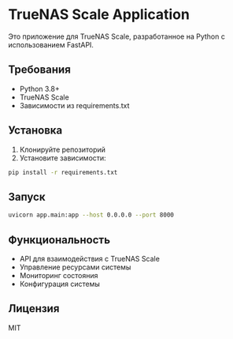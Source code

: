 # TrueNAS Scale Application

Это приложение для TrueNAS Scale, разработанное на Python с использованием FastAPI.

## Требования

- Python 3.8+
- TrueNAS Scale
- Зависимости из requirements.txt

## Установка

1. Клонируйте репозиторий
2. Установите зависимости:
```bash
pip install -r requirements.txt
```

## Запуск

```bash
uvicorn app.main:app --host 0.0.0.0 --port 8000
```

## Функциональность

- API для взаимодействия с TrueNAS Scale
- Управление ресурсами системы
- Мониторинг состояния
- Конфигурация системы

## Лицензия

MIT 